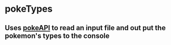 # pokeTypes

## Uses [pokeAPI](https://pokeapi.co/) to read an input file and out put the pokemon's types to the console
